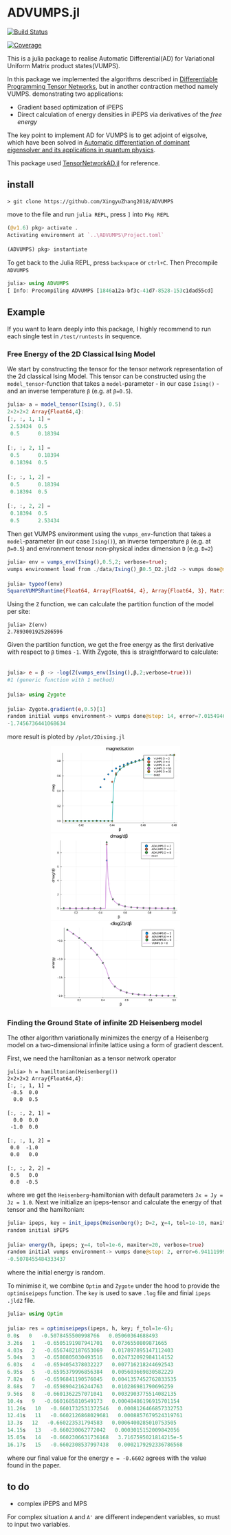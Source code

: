 # ADVUMPS.jl

[![Build Status](https://travis-ci.com/XingyuZhang2018/ADVUMPS.jl.svg?branch=dev)](https://travis-ci.com/XingyuZhang2018/ADVUMPS.jl)

[![Coverage](https://codecov.io/gh/XingyuZhang2018/ADVUMPS.jl/branch/dev/graph/badge.svg)](https://codecov.io/gh/XingyuZhang2018/ADVUMPS.jl)

This is a julia package to realise Automatic Differential(AD) for Variational Uniform Matrix product states(VUMPS). 

In this package we implemented the algorithms described in [Differentiable Programming Tensor Networks](https://arxiv.org/abs/1903.09650), but in another contraction method namely VUMPS.
demonstrating two applications:
- Gradient based optimization of iPEPS
- Direct calculation of energy densities in iPEPS via derivatives of the _free energy_

The key point to implement AD for VUMPS is to get adjoint of eigsolve, which have been solved in [Automatic differentiation of dominant eigensolver and its applications in quantum physics](https://journals.aps.org/prb/abstract/10.1103/PhysRevB.101.245139).

This package used [TensorNetworkAD.jl](https://github.com/under-Peter/TensorNetworkAD.jl) for reference.
## install
```shell
> git clone https://github.com/XingyuZhang2018/ADVUMPS
```
move to the file and run `julia REPL`, press `]` into `Pkg REPL`
```julia
(@v1.6) pkg> activate .
Activating environment at `..\ADVUMPS\Project.toml`

(ADVUMPS) pkg> instantiate
```
To get back to the Julia REPL, press `backspace` or `ctrl+C`. Then Precompile `ADVUMPS`
```julia
julia> using ADVUMPS
[ Info: Precompiling ADVUMPS [1846a12a-bf3c-41d7-8528-153c1dad55cd]
```
## Example
If you want to learn deeply into this package, I highly recommend to run each single test in `/test/runtests` in sequence.
### Free Energy of the 2D Classical Ising Model

We start by constructing the tensor for the tensor network representation of the 2d classical Ising Model.
This tensor can be constructed using the `model_tensor`-function that takes a `model`-parameter - in our case `Ising()` - and an inverse temperature `β` (e.g. at `β=0.5`).

```julia
julia> a = model_tensor(Ising(), 0.5)
2×2×2×2 Array{Float64,4}:
[:, :, 1, 1] =
 2.53434  0.5    
 0.5      0.18394

[:, :, 2, 1] =
 0.5      0.18394
 0.18394  0.5    

[:, :, 1, 2] =
 0.5      0.18394
 0.18394  0.5    

[:, :, 2, 2] =
 0.18394  0.5    
 0.5      2.53434
```
Then get VUMPS environment using the `vumps_env`-function that takes a `model`-parameter (in our case `Ising()`), an inverse temperature `β` (e.g. at `β=0.5`) and environment tenosr non-physical index dimension `D` (e.g. `D=2`)
```julia
julia> env = vumps_env(Ising(),0.5,2; verbose=true);
vumps environment load from ./data/Ising()_β0.5_D2.jld2 -> vumps done@step: 14, error=4.711261292584041e-11

julia> typeof(env)
SquareVUMPSRuntime{Float64, Array{Float64, 4}, Array{Float64, 3}, Matrix{Float64}} (alias for VUMPSRuntime{SquareLattice, Float64, 4, Array{Float64, 4}, Array{Float64, 3}, Array{Float64, 2}})
```
Using the `Z` function, we can calculate the partition function of the model per site:
```
julia> Z(env)
2.7893001925286596
```
Given the partition function, we get the free energy as the first derivative with respect to `β` times `-1`.
With Zygote, this is straightforward to calculate:
```julia

julia> e = β -> -log(Z(vumps_env(Ising(),β,2;verbose=true)))
#1 (generic function with 1 method)

julia> using Zygote

julia> Zygote.gradient(e,0.5)[1]
random initial vumps environment-> vumps done@step: 14, error=7.015494617183392e-11
-1.7456736441068634
```
more result is ploted by `/plot/2Dising.jl`

<div align="center"><img src="./plot/2Disingmag.svg" width="300px" alt="2Disingmag" div><img src="./plot/2Disingdmag.svg" width="300px" alt="2Disingmag" div><img src="./plot/2Disingene.svg" width="300px" alt="2Disingmag" div></div>

### Finding the Ground State of infinite 2D Heisenberg model

The other algorithm variationally minimizes the energy of a Heisenberg model on a two-dimensional infinite lattice using a form of gradient descent.

First, we need the hamiltonian as a tensor network operator
```
julia> h = hamiltonian(Heisenberg())
2×2×2×2 Array{Float64,4}:
[:, :, 1, 1] =
 -0.5  0.0
  0.0  0.5

[:, :, 2, 1] =
  0.0  0.0
 -1.0  0.0

[:, :, 1, 2] =
 0.0  -1.0
 0.0   0.0

[:, :, 2, 2] =
 0.5   0.0
 0.0  -0.5
```
where we get the `Heisenberg`-hamiltonian with default parameters `Jx = Jy = Jz = 1.0`.
Next we initialize an ipeps-tensor and calculate the energy of that tensor and the hamiltonian:
```julia
julia> ipeps, key = init_ipeps(Heisenberg(); D=2, χ=4, tol=1e-10, maxiter=20);
random initial iPEPS

julia> energy(h, ipeps; χ=4, tol=1e-6, maxiter=20, verbose=true)
random initial vumps environment-> vumps done@step: 2, error=6.94111999566797e-9
-0.5078455484333437
```
where the initial energy is random.

To minimise it, we combine `Optim` and `Zygote` under the hood to provide the `optimiseipeps` function. The `key` is used to save `.log` file and finial `ipeps` `.jld2` file.
```julia
julia> using Optim

julia> res = optimiseipeps(ipeps, h, key; f_tol=1e-6);
0.0s   0   -0.5078455500998766   0.05060364688493
3.26s   1   -0.6505191987941701   0.0736550809871665
4.03s   2   -0.6567482187653069   0.017897895147112403
5.04s   3   -0.6580805030493516   0.024732092984114152
6.03s   4   -0.6594054378032227   0.007716218244692543
6.95s   5   -0.6595379996856384   0.005603669830582229
7.82s   6   -0.6596841190576045   0.0041357452762833535
8.68s   7   -0.6598904216244763   0.010286981790696259
9.56s   8   -0.6601362257071041   0.0032903775514082135
10.4s   9   -0.6601685810549173   0.00048486196915701154
11.26s   10   -0.6601732531372546   0.0008126466857332753
12.41s   11   -0.6602126868029681   0.0008857679524319761
13.3s   12   -0.660223531794583   0.0006400285010753505
14.15s   13   -0.660230062772042   0.0003015152009842056
15.05s   14   -0.6602306631736168   3.7167595021814215e-5
16.17s   15   -0.6602308537997438   0.0002179292336786568
```
where our final value for the energy `e = -0.6602` agrees with the value found in the paper.

## to do 

* complex iPEPS and MPS

For complex situation `A` and `A'` are different independent variables, so must to input two variables.
